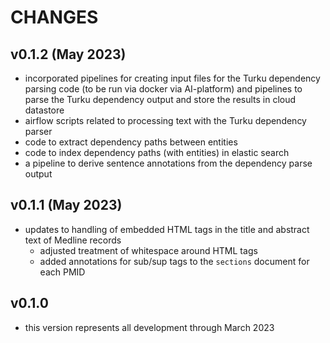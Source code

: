 # CHANGES


## v0.1.2 (May 2023)
* incorporated pipelines for creating input files for the Turku dependency parsing code (to be run via docker via AI-platform) and pipelines to parse the Turku dependency output and store the results in cloud datastore
* airflow scripts related to processing text with the Turku dependency parser
* code to extract dependency paths between entities
* code to index dependency paths (with entities) in elastic search
* a pipeline to derive sentence annotations from the dependency parse output


## v0.1.1 (May 2023)
* updates to handling of embedded HTML tags in the title and abstract text of Medline records
  * adjusted treatment of whitespace around HTML tags
  * added annotations for sub/sup tags to the `sections` document for each PMID


## v0.1.0
* this version represents all development through March 2023


